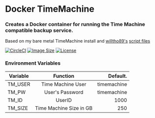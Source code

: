 # Docker TimeMachine
### Creates a Docker container for running the Time Machine compatible backup service.
Based on my bare metal TimeMachine install and [willtho89's](https://github.com/willtho89) [script files](https://github.com/willtho89/docker-samba-timemachine)

[![CircleCI](https://dl.circleci.com/status-badge/img/gh/rustic/docker-timemachine/tree/master.svg?style=shield)](https://dl.circleci.com/status-badge/redirect/gh/rustic/docker-timemachine/tree/master)
[![Image Size](https://img.shields.io/docker/image-size/rustic/docker-timemachine/latest)](https://hub.docker.com/repository/docker/rustic/docker-timemachine)
[![License](https://img.shields.io/github/license/rustic/docker-timemachine)](https://hub.docker.com/repository/docker/rustic/docker-timemachine)

### Environment Variables
| Variable  | Function                | Default.    |
| ----------|:-----------------------:|-------------:|
| TM_USER   | Time Machine User       | timemachine |
| TM_PW     | User's Password         | timemachine |
| TM_ID     | UserID                  | 1000        |
| TM_SIZE   | Time Machine Size in GB | 250         |